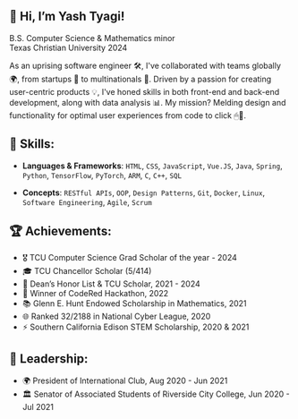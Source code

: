 ## 👋 Hi, I’m Yash Tyagi!
B.S. Computer Science & Mathematics minor  
Texas Christian University 2024  

As an uprising software engineer 🛠, I've collaborated with teams globally 🌍, from startups 🚀 to multinationals 🏢. Driven by a passion for creating user-centric products 💡, I've honed skills in both front-end and back-end development, along with data analysis 📊. My mission? Melding design and functionality for optimal user experiences from code to click 🖱💼.

## 🔧 Skills:
- **Languages & Frameworks**: `HTML`, `CSS`, `JavaScript`, `Vue.JS`, `Java`, `Spring`, `Python`, `TensorFlow`, `PyTorch`, `ARM`, `C`, `C++`, `SQL`
  
- **Concepts**: `RESTful APIs`, `OOP`, `Design Patterns`, `Git`, `Docker`, `Linux`, `Software Engineering`, `Agile`, `Scrum`

## 🏆 Achievements:
- 🎖️ TCU Computer Science Grad Scholar of the year - 2024
- 🎓 TCU Chancellor Scholar (5/414)
- 📜 Dean’s Honor List & TCU Scholar, 2021 - 2024
- 🥇 Winner of CodeRed Hackathon, 2022
- 📚 Glenn E. Hunt Endowed Scholarship in Mathematics, 2021
- 🌐 Ranked 32/2188 in National Cyber League, 2020
- ⚡ Southern California Edison STEM Scholarship, 2020 & 2021

## 🥇 Leadership:

- 🌍 President of International Club, Aug 2020 - Jun 2021
- 🏛 Senator of Associated Students of Riverside City College, Jun 2020 - Jul 2021
